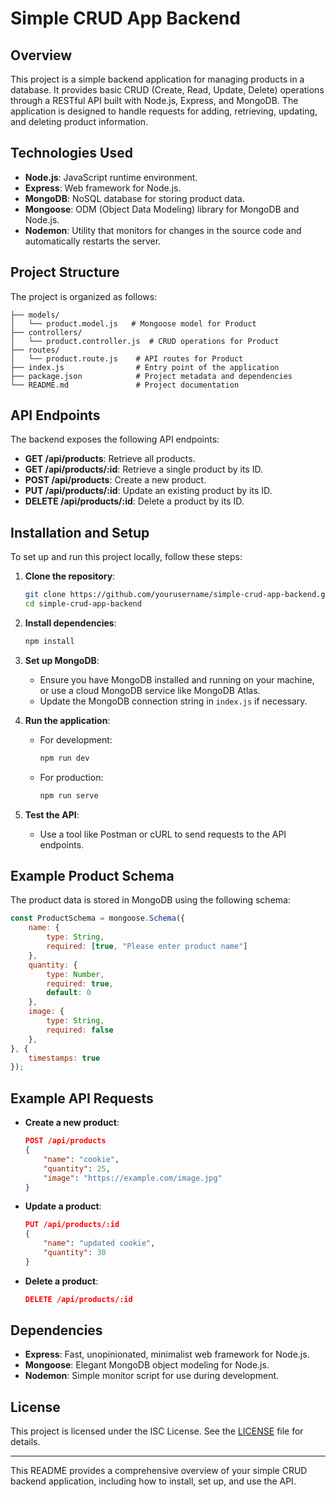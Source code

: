 # Simple CRUD App Backend

## Overview

This project is a simple backend application for managing products in a database. It provides basic CRUD (Create, Read, Update, Delete) operations through a RESTful API built with Node.js, Express, and MongoDB. The application is designed to handle requests for adding, retrieving, updating, and deleting product information.

## Technologies Used

- **Node.js**: JavaScript runtime environment.
- **Express**: Web framework for Node.js.
- **MongoDB**: NoSQL database for storing product data.
- **Mongoose**: ODM (Object Data Modeling) library for MongoDB and Node.js.
- **Nodemon**: Utility that monitors for changes in the source code and automatically restarts the server.

## Project Structure

The project is organized as follows:

```
├── models/
│   └── product.model.js   # Mongoose model for Product
├── controllers/
│   └── product.controller.js  # CRUD operations for Product
├── routes/
│   └── product.route.js    # API routes for Product
├── index.js                # Entry point of the application
├── package.json            # Project metadata and dependencies
└── README.md               # Project documentation
```

## API Endpoints

The backend exposes the following API endpoints:

- **GET /api/products**: Retrieve all products.
- **GET /api/products/:id**: Retrieve a single product by its ID.
- **POST /api/products**: Create a new product.
- **PUT /api/products/:id**: Update an existing product by its ID.
- **DELETE /api/products/:id**: Delete a product by its ID.

## Installation and Setup

To set up and run this project locally, follow these steps:

1. **Clone the repository**:
   ```bash
   git clone https://github.com/yourusername/simple-crud-app-backend.git
   cd simple-crud-app-backend
   ```

2. **Install dependencies**:
   ```bash
   npm install
   ```

3. **Set up MongoDB**:
   - Ensure you have MongoDB installed and running on your machine, or use a cloud MongoDB service like MongoDB Atlas.
   - Update the MongoDB connection string in `index.js` if necessary.

4. **Run the application**:
   - For development:
     ```bash
     npm run dev
     ```
   - For production:
     ```bash
     npm run serve
     ```

5. **Test the API**:
   - Use a tool like Postman or cURL to send requests to the API endpoints.

## Example Product Schema

The product data is stored in MongoDB using the following schema:

```javascript
const ProductSchema = mongoose.Schema({
    name: {
        type: String,
        required: [true, "Please enter product name"]
    },
    quantity: {
        type: Number,
        required: true,
        default: 0
    },
    image: {
        type: String,
        required: false
    },
}, {
    timestamps: true
});
```

## Example API Requests

- **Create a new product**:
  ```json
  POST /api/products
  {
      "name": "cookie",
      "quantity": 25,
      "image": "https://example.com/image.jpg"
  }
  ```

- **Update a product**:
  ```json
  PUT /api/products/:id
  {
      "name": "updated cookie",
      "quantity": 30
  }
  ```

- **Delete a product**:
  ```json
  DELETE /api/products/:id
  ```

## Dependencies

- **Express**: Fast, unopinionated, minimalist web framework for Node.js.
- **Mongoose**: Elegant MongoDB object modeling for Node.js.
- **Nodemon**: Simple monitor script for use during development.

## License

This project is licensed under the ISC License. See the [LICENSE](LICENSE) file for details.

---

This README provides a comprehensive overview of your simple CRUD backend application, including how to install, set up, and use the API.
